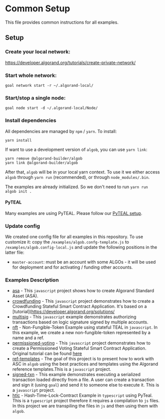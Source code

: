 # Common Setup

This file provides common instructions for all examples.

## Setup

### Create your local network:
https://developer.algorand.org/tutorials/create-private-network/

### Start whole network:
```
goal network start -r ~/.algorand-local/
```

### Start/stop a single node:
```
goal node start -d ~/.algorand-local/Node/
```

### Install dependencies

All dependencies are managed by `npm` / `yarn`. To install:

    yarn install

If want to use a development version of `algob`, you can use `yarn link`:

    yarn remove @algorand-builder/algob
    yarn link @algorand-builder/algob


After that, `algob` will be in your local yarn context. To use it we either access `algob` through `yarn run` (recommended), or through `node_modules/.bin`.

The examples are already initialized. So we don't need to run `yarn run algob init .`

#### PyTEAL

Many examples are using PyTEAL. Please follow our [PyTEAL setup](../README.md#pyteal).

### Update config

We created one config file for all examples in this repository. To use customize it:
copy the `/examples/algob.confg-template.js` to `/examples/algob.config-local.js` and update
the following positions in the latter file:

+ `master-account`: must be an account with some ALGOs - it will be used for deployment and for activating / funding other accounts.

### Examples Description

- [asa](./asa) - This `javascript` project shows how to create Algorand Standard Asset (ASA).
- [crowdfunding](./crowdfunding) - This `javascript` project demonstrates how to create a Crowdfunding Stateful Smart Contract Application. It's based on a [tutorial](https://developer.algorand.org/solutions/
- [multisig](./multisig) - This `javascript` example demonstrates authorizing transactions based on logic signature signed by multiple accounts.
- [nft](./nft) - Non-Fungible-Token Example using stateful TEAL in `javascript`. In this example, we create a new non-fungible-token represented by a name and a ref.
- [permissioned-voting](./permissioned-voting) -  This `javascript` project demonstrates how to create a Permissioned Voting Stateful Smart Contract Application.
Original tutorial can be found [here](https://developer.algorand.org/solutions/example-permissioned-voting-stateful-smart-contract-application/)
- [ref-templates](./ref-templates) - The goal of this project is to present how to work with ASC in `algob` using the best practices and templates using the Algorand reference templates.This is a `javascript` project.
- [signed-txn](./signed-txn) - This example demonstrates executing a serialized transaction loaded directly from a file. A user can create a transaction and sign it (using `goal`) and send it to someone else to execute it. This is a `javascript` project.
- [htlc](./htlc-pyteal-ts) - Hash-Time-Lock-Contract Example in `typescript` using PyTeal.
This is a `typescript` project therefore it requires a compilation to `js` files.
In this project we are transpiling the files in `js` and then using them with `algob`.